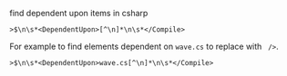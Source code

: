 
find dependent upon items in csharp

```
>$\n\s*<DependentUpon>[^\n]*\n\s*</Compile>
```

For example to find elements dependent on `wave.cs`
to replace with ` />`.

```
>$\n\s*<DependentUpon>wave.cs[^\n]*\n\s*</Compile>
```